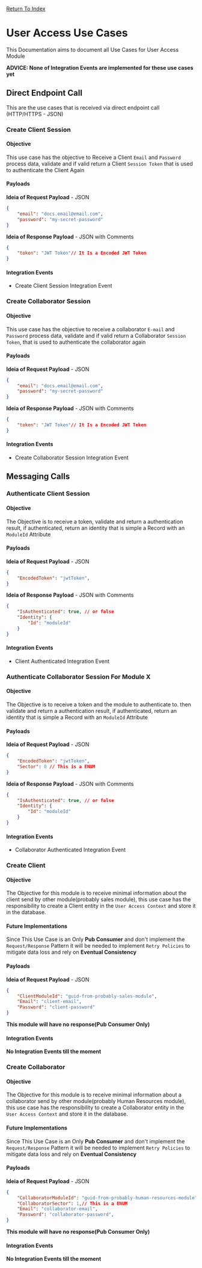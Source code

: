 [Return To Index](../../../../README.md)

# User Access Use Cases

This Documentation aims to document all Use Cases for User Access Module

**ADVICE: None of Integration Events are implemented for these use cases yet**

## Direct Endpoint Call

This are the use cases that is received via direct endpoint call (HTTP/HTTPS - JSON)

### Create Client Session

#### Objective

This use case has the objective to Receive a Client `Email` and `Password` process data, validate and if valid return a Client `Session Token` that is used to authenticate the Client Again

#### Payloads

**Ideia of Request Payload** - JSON

```JSON
{
    "email": "docs.email@email.com",
    "password": "my-secret-password"
}
```

**Ideia of Response Payload** - JSON with Comments

```JSON with Comments
{
    "token": "JWT Token"// It Is a Encoded JWT Token
}
```

#### Integration Events

- Create Client Session Integration Event

### Create Collaborator Session

#### Objective

This use case has the objective to receive a collaborator `E-mail` and `Password` process data, validate and if valid return a Collaborator `Session Token`, that is used to authenticate the collaborator again

#### Payloads

**Ideia of Request Payload** - JSON

```JSON
{
    "email": "docs.email@email.com",
    "password": "my-secret-password"
}
```

**Ideia of Response Payload** - JSON with Comments

```JSON with Comments
{
    "token": "JWT Token"// It Is a Encoded JWT Token
}
```

#### Integration Events

- Create Collaborator Session Integration Event

## Messaging Calls

### Authenticate Client Session

#### Objective

The Objective is to receive a token, validate and return a authentication result, if authenticated, return an identity that is simple a Record with an `ModuleId` Attribute

#### Payloads

**Ideia of Request Payload** - JSON

```JSON With Comments
{
    "EncodedToken": "jwtToken",
}
```

**Ideia of Response Payload** - JSON with Comments

```JSON With Comments
{
    "IsAuthenticated": true, // or false
    "Identity": {
        "Id": "moduleId"
    }
}
```

#### Integration Events

- Client Authenticated Integration Event

### Authenticate Collaborator Session For Module X

#### Objective

The Objective is to receive a token and the module to authenticate to. then validate and return a authentication result, if authenticated, return an identity that is simple a Record with an `ModuleId` Attribute

#### Payloads

**Ideia of Request Payload** - JSON

```JSON With Comments
{
    "EncodedToken": "jwtToken",
    "Sector": 0 // This is a ENUM
}
```

**Ideia of Response Payload** - JSON with Comments

```JSON With Comments
{
    "IsAuthenticated": true, // or false
    "Identity": {
        "Id": "moduleId"
    }
}
```

#### Integration Events

- Collaborator Authenticated Integration Event

### Create Client

#### Objective

The Objective for this module is to receive minimal information about the client send by other module(probably sales module), this use case has the responsibility to create a Client entity in the `User Access Context` and store it in the database.

#### Future Implementations

Since This Use Case is an Only **Pub Consumer** and don't implement the `Request/Response` Pattern it will be needed to implement `Retry Policies` to mitigate data loss and rely on **Eventual Consistency**

#### Payloads

**Ideia of Request Payload** - JSON

```JSON With Comments
{
    "ClientModuleId": "guid-from-probably-sales-module",
    "Email": "client-email",
    "Password": "client-password"
}
```

**This module will have no response(Pub Consumer Only)**

#### Integration Events

**No Integration Events till the moment**

### Create Collaborator

#### Objective

The Objective for this module is to receive minimal information about a collaborator send by other module(probably Human Resources module), this use case has the responsibility to create a Collaborator entity in the `User Access Context` and store it in the database.

#### Future Implementations

Since This Use Case is an Only **Pub Consumer** and don't implement the `Request/Response` Pattern it will be needed to implement `Retry Policies` to mitigate data loss and rely on **Eventual Consistency**

#### Payloads

**Ideia of Request Payload** - JSON

```JSON With Comments
{
    "CollaboratorModuleId": "guid-from-probably-human-resources-module",
    "CollaboratorSector": 1,// This is a ENUM
    "Email": "collaborator-email",
    "Password": "collaborator-password",
}
```

**This module will have no response(Pub Consumer Only)**

#### Integration Events

**No Integration Events till the moment**
